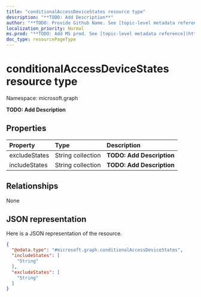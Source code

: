 ```yaml
---
title: "conditionalAccessDeviceStates resource type"
description: "**TODO: Add Description**"
author: "**TODO: Provide Github Name. See [topic-level metadata reference](https://msgo.azurewebsites.net/add/document/guidelines/metadata.html#topic-level-metadata)**"
localization_priority: Normal
ms.prod: "**TODO: Add MS prod. See [topic-level metadata reference](https://msgo.azurewebsites.net/add/document/guidelines/metadata.html#topic-level-metadata)**"
doc_type: resourcePageType
---
```


# conditionalAccessDeviceStates resource type


Namespace: microsoft.graph

**TODO: Add Description**

## Properties
|Property|Type|Description|
|:---|:---|:---|
|excludeStates|String collection|**TODO: Add Description**|
|includeStates|String collection|**TODO: Add Description**|

## Relationships
None

## JSON representation
Here is a JSON representation of the resource.
<!-- {
  "blockType": "resource",
  "@odata.type": "microsoft.graph.conditionalAccessDeviceStates"
}
-->
``` json
{
  "@odata.type": "#microsoft.graph.conditionalAccessDeviceStates",
  "includeStates": [
    "String"
  ],
  "excludeStates": [
    "String"
  ]
}
```

